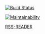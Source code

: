 [![Build Status](https://travis-ci.com/iliasov-artem/project-lvl3-s402.svg?branch=master)](https://travis-ci.com/iliasov-artem/project-lvl3-s402)

[![Maintainability](https://api.codeclimate.com/v1/badges/0855a7a7cf574a4a578a/maintainability)](https://codeclimate.com/github/iliasov-artem/project-lvl3-s402/maintainability)

[RSS-READER](http://rss-art-il.surge.sh/)

